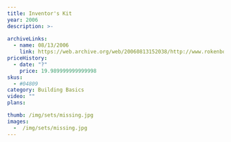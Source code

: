 ```yaml
---
title: Inventor's Kit
year: 2006
description: >-
  
archiveLinks:
  - name: 08/13/2006
    link: https://web.archive.org/web/20060813152038/http://www.rokenbok.com/catalog/pd_bb_04809.html
priceHistory:
  - date: "?"
    price: 19.989999999999998
skus:
  - #04809
category: Building Basics
video: ""
plans:

thumb: /img/sets/missing.jpg
images:
  -  /img/sets/missing.jpg
---
```

